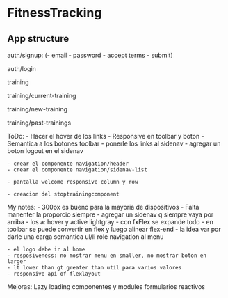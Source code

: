 # FitnessTracking

## App structure

auth/signup: (- email - password - accept terms - submit)

auth/login

training

training/current-training

training/new-training

training/past-trainings


ToDo:
    - Hacer el hover de los links
    - Responsive en toolbar y boton
    - Semantica a los botones toolbar
    - ponerle los links al sidenav
    - agregar un boton logout en el sidenav

    - crear el componente navigation/header
    - crear el componente navigation/sidenav-list

    - pantalla welcome responsive column y row

    - creacion del stoptrainingcomponent


My notes:
    - 300px es bueno para la mayoria de dispositivos
    - Falta manenter la proporcio siempre
    - agregar un sidenav q siempre vaya por arriba
    - los a: hover y active lightgray
    - con fxFlex se expande todo
    - en toolbar se puede convertir en flex y luego alinear flex-end
    - la idea var por darle una carga semantica ul/li role navigation al menu


    - el logo debe ir al home
    - resposiveness: no mostrar menu en smaller, no mostrar boton en larger
    - lt lower than gt greater than util para varios valores
    - responsive api of flexlayout


Mejoras:
    Lazy loading componentes y modules
    formularios reactivos

